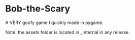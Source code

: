 # Bob-the-Scary
A VERY goofy game I quickly made in pygame.

Note: the assets folder is located in _internal in any release.
